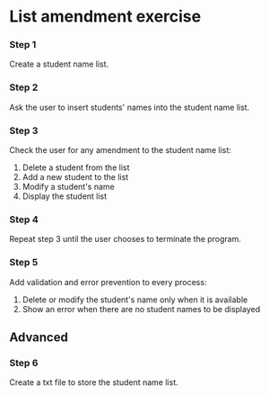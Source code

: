 # List amendment exercise

### Step 1
Create a student name list.

### Step 2
Ask the user to insert students' names into the student name list.

### Step 3
Check the user for any amendment to the student name list:
1) Delete a student from the list
2) Add a new student to the list
3) Modify a student's name
4) Display the student list

### Step 4
Repeat step 3 until the user chooses to terminate the program.

### Step 5
Add validation and error prevention to every process:
1) Delete or modify the student's name only when it is available
2) Show an error when there are no student names to be displayed

## Advanced
### Step 6
Create a txt file to store the student name list.
